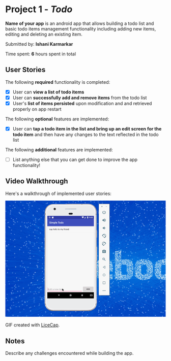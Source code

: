 # Project 1 - *Todo*

**Name of your app** is an android app that allows building a todo list and basic todo items management functionality including adding new items, editing and deleting an existing item.

Submitted by: **Ishani Karmarkar**

Time spent: **6** hours spent in total

## User Stories

The following **required** functionality is completed:

* [X] User can **view a list of todo items**
* [X] User can **successfully add and remove items** from the todo list
* [X] User's **list of items persisted** upon modification and and retrieved properly on app restart

The following **optional** features are implemented:

* [X] User can **tap a todo item in the list and bring up an edit screen for the todo item** and then have any changes to the text reflected in the todo list

The following **additional** features are implemented:

* [ ] List anything else that you can get done to improve the app functionality!

## Video Walkthrough

Here's a walkthrough of implemented user stories:

![Walkthrough](./TodoList.gif)  

GIF created with [LiceCap](http://www.cockos.com/licecap/).

## Notes

Describe any challenges encountered while building the app.
